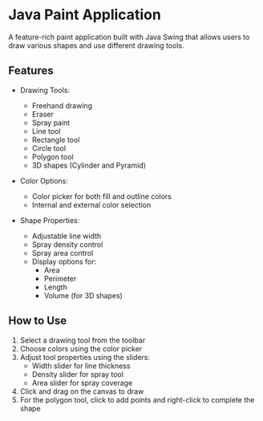 # Java Paint Application

A feature-rich paint application built with Java Swing that allows users to draw various shapes and use different drawing tools.

## Features

- Drawing Tools:
  - Freehand drawing
  - Eraser
  - Spray paint
  - Line tool
  - Rectangle tool
  - Circle tool
  - Polygon tool
  - 3D shapes (Cylinder and Pyramid)

- Color Options:
  - Color picker for both fill and outline colors
  - Internal and external color selection

- Shape Properties:
  - Adjustable line width
  - Spray density control
  - Spray area control
  - Display options for:
    - Area
    - Perimeter
    - Length
    - Volume (for 3D shapes)

## How to Use

1. Select a drawing tool from the toolbar
2. Choose colors using the color picker
3. Adjust tool properties using the sliders:
   - Width slider for line thickness
   - Density slider for spray tool
   - Area slider for spray coverage
4. Click and drag on the canvas to draw
5. For the polygon tool, click to add points and right-click to complete the shape
